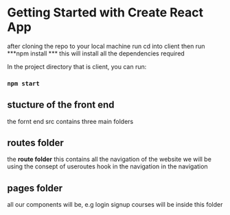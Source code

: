 # Getting Started with Create React App

after cloning the repo to your local machine run  cd into client then run ***npm install ***
this will install all the dependencies required


In the project directory that is client, you can run:

### `npm start`


## stucture of the front end
the fornt end src contains three main folders 
## routes folder
the **route  folder** this contains all the navigation of the website
we will be using the consept of useroutes hook in the navigation in the navigation 


## pages folder
all our components will be,  e.g login signup courses will be inside this folder















